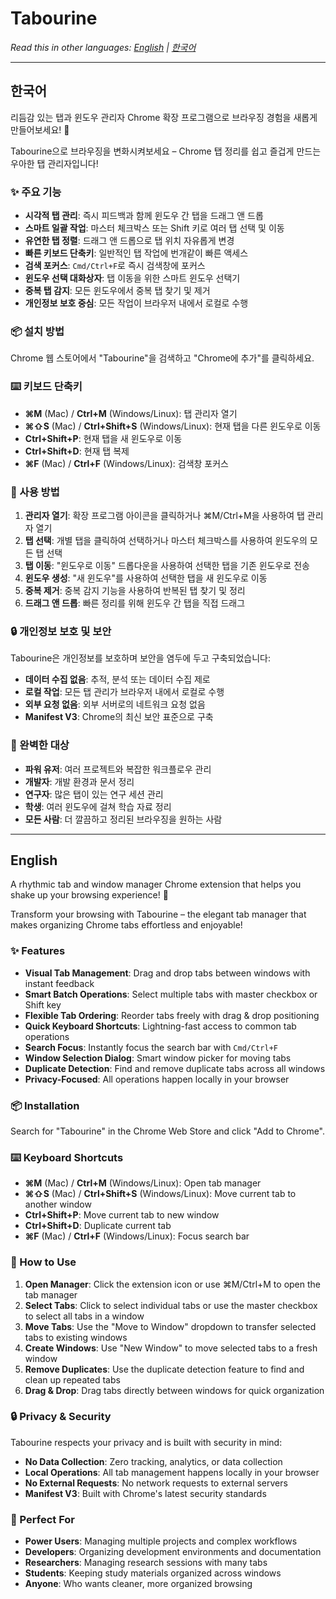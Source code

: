 # Tabourine

_Read this in other languages: [English](#english) | [한국어](#한국어)_

---

## 한국어

리듬감 있는 탭과 윈도우 관리자 Chrome 확장 프로그램으로 브라우징 경험을 새롭게 만들어보세요! 🎵

Tabourine으로 브라우징을 변화시켜보세요 – Chrome 탭 정리를 쉽고 즐겁게 만드는 우아한 탭 관리자입니다!

### ✨ 주요 기능

- **시각적 탭 관리**: 즉시 피드백과 함께 윈도우 간 탭을 드래그 앤 드롭
- **스마트 일괄 작업**: 마스터 체크박스 또는 Shift 키로 여러 탭 선택 및 이동
- **유연한 탭 정렬**: 드래그 앤 드롭으로 탭 위치 자유롭게 변경
- **빠른 키보드 단축키**: 일반적인 탭 작업에 번개같이 빠른 액세스
- **검색 포커스**: `Cmd/Ctrl+F`로 즉시 검색창에 포커스
- **윈도우 선택 대화상자**: 탭 이동을 위한 스마트 윈도우 선택기
- **중복 탭 감지**: 모든 윈도우에서 중복 탭 찾기 및 제거
- **개인정보 보호 중심**: 모든 작업이 브라우저 내에서 로컬로 수행

### 📦 설치 방법

Chrome 웹 스토어에서 "Tabourine"을 검색하고 "Chrome에 추가"를 클릭하세요.

### ⌨️ 키보드 단축키

- **⌘M** (Mac) / **Ctrl+M** (Windows/Linux): 탭 관리자 열기
- **⌘⇧S** (Mac) / **Ctrl+Shift+S** (Windows/Linux): 현재 탭을 다른 윈도우로 이동
- **Ctrl+Shift+P**: 현재 탭을 새 윈도우로 이동
- **Ctrl+Shift+D**: 현재 탭 복제
- **⌘F** (Mac) / **Ctrl+F** (Windows/Linux): 검색창 포커스

### 🚀 사용 방법

1. **관리자 열기**: 확장 프로그램 아이콘을 클릭하거나 ⌘M/Ctrl+M을 사용하여 탭 관리자 열기
2. **탭 선택**: 개별 탭을 클릭하여 선택하거나 마스터 체크박스를 사용하여 윈도우의 모든 탭 선택
3. **탭 이동**: "윈도우로 이동" 드롭다운을 사용하여 선택한 탭을 기존 윈도우로 전송
4. **윈도우 생성**: "새 윈도우"를 사용하여 선택한 탭을 새 윈도우로 이동
5. **중복 제거**: 중복 감지 기능을 사용하여 반복된 탭 찾기 및 정리
6. **드래그 앤 드롭**: 빠른 정리를 위해 윈도우 간 탭을 직접 드래그

### 🔒 개인정보 보호 및 보안

Tabourine은 개인정보를 보호하며 보안을 염두에 두고 구축되었습니다:

- **데이터 수집 없음**: 추적, 분석 또는 데이터 수집 제로
- **로컬 작업**: 모든 탭 관리가 브라우저 내에서 로컬로 수행
- **외부 요청 없음**: 외부 서버로의 네트워크 요청 없음
- **Manifest V3**: Chrome의 최신 보안 표준으로 구축

### 🎯 완벽한 대상

- **파워 유저**: 여러 프로젝트와 복잡한 워크플로우 관리
- **개발자**: 개발 환경과 문서 정리
- **연구자**: 많은 탭이 있는 연구 세션 관리
- **학생**: 여러 윈도우에 걸쳐 학습 자료 정리
- **모든 사람**: 더 깔끔하고 정리된 브라우징을 원하는 사람

---

## English

A rhythmic tab and window manager Chrome extension that helps you shake up your browsing experience! 🎵

Transform your browsing with Tabourine – the elegant tab manager that makes organizing Chrome tabs effortless and enjoyable!

### ✨ Features

- **Visual Tab Management**: Drag and drop tabs between windows with instant feedback
- **Smart Batch Operations**: Select multiple tabs with master checkbox or Shift key
- **Flexible Tab Ordering**: Reorder tabs freely with drag & drop positioning
- **Quick Keyboard Shortcuts**: Lightning-fast access to common tab operations
- **Search Focus**: Instantly focus the search bar with `Cmd/Ctrl+F`
- **Window Selection Dialog**: Smart window picker for moving tabs
- **Duplicate Detection**: Find and remove duplicate tabs across all windows
- **Privacy-Focused**: All operations happen locally in your browser

### 📦 Installation

Search for "Tabourine" in the Chrome Web Store and click "Add to Chrome".

### ⌨️ Keyboard Shortcuts

- **⌘M** (Mac) / **Ctrl+M** (Windows/Linux): Open tab manager
- **⌘⇧S** (Mac) / **Ctrl+Shift+S** (Windows/Linux): Move current tab to another window
- **Ctrl+Shift+P**: Move current tab to new window
- **Ctrl+Shift+D**: Duplicate current tab
- **⌘F** (Mac) / **Ctrl+F** (Windows/Linux): Focus search bar

### 🚀 How to Use

1. **Open Manager**: Click the extension icon or use ⌘M/Ctrl+M to open the tab manager
2. **Select Tabs**: Click to select individual tabs or use the master checkbox to select all tabs in a window
3. **Move Tabs**: Use the "Move to Window" dropdown to transfer selected tabs to existing windows
4. **Create Windows**: Use "New Window" to move selected tabs to a fresh window
5. **Remove Duplicates**: Use the duplicate detection feature to find and clean up repeated tabs
6. **Drag & Drop**: Drag tabs directly between windows for quick organization

### 🔒 Privacy & Security

Tabourine respects your privacy and is built with security in mind:

- **No Data Collection**: Zero tracking, analytics, or data collection
- **Local Operations**: All tab management happens locally in your browser
- **No External Requests**: No network requests to external servers
- **Manifest V3**: Built with Chrome's latest security standards

### 🎯 Perfect For

- **Power Users**: Managing multiple projects and complex workflows
- **Developers**: Organizing development environments and documentation
- **Researchers**: Managing research sessions with many tabs
- **Students**: Keeping study materials organized across windows
- **Anyone**: Who wants cleaner, more organized browsing
